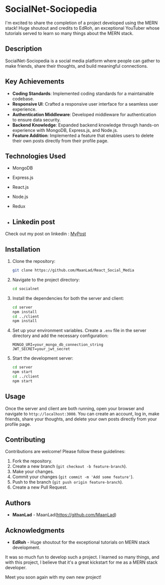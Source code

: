 # SocialNet-Sociopedia

I'm excited to share the completion of a project developed using the MERN stack! Huge shoutout and credits to EdRoh, an exceptional YouTuber whose tutorials served to learn so many things about the MERN stack.

## Description

SocialNet-Sociopedia is a social media platform where people can gather to make friends, share their thoughts, and build meaningful connections.

## Key Achievements

- **Coding Standards**: Implemented coding standards for a maintainable codebase.
- **Responsive UI**: Crafted a responsive user interface for a seamless user experience.
- **Authentication Middleware**: Developed middleware for authentication to ensure data security.
- **Backend Knowledge**: Expanded backend knowledge through hands-on experience with MongoDB, Express.js, and Node.js.
- **Feature Addition**: Implemented a feature that enables users to delete their own posts directly from their profile page.

## Technologies Used

- MongoDB
- Express.js
- React.js
- Node.js
- Redux

- ## Linkedin post

Check out my post on linkedin : [MyPost]([https://maanlad-foodrecepie.netlify.app/](https://www.linkedin.com/posts/maanlad_connection-socialnet-mernstack-activity-7192801023638323200-c7BA?utm_source=share&utm_medium=member_android))

## Installation

1. Clone the repository:
    ```bash
    git clone https://github.com/MaanLad/React_Social_Media
    ```
2. Navigate to the project directory:
    ```bash
    cd socialnet
    ```
3. Install the dependencies for both the server and client:
    ```bash
    cd server
    npm install
    cd ../client
    npm install
    ```
4. Set up your environment variables. Create a `.env` file in the server directory and add the necessary configuration:
    ```
    MONGO_URI=your_mongo_db_connection_string
    JWT_SECRET=your_jwt_secret
    ```

5. Start the development server:
    ```bash
    cd server
    npm start
    cd ../client
    npm start
    ```

## Usage

Once the server and client are both running, open your browser and navigate to `http://localhost:3000`. You can create an account, log in, make friends, share your thoughts, and delete your own posts directly from your profile page.

## Contributing

Contributions are welcome! Please follow these guidelines:

1. Fork the repository.
2. Create a new branch (`git checkout -b feature-branch`).
3. Make your changes.
4. Commit your changes (`git commit -m 'Add some feature'`).
5. Push to the branch (`git push origin feature-branch`).
6. Create a new Pull Request.


## Authors

- **MaanLad** - MaanLad(https://github.com/MaanLad)

## Acknowledgments

- **EdRoh** - Huge shoutout for the exceptional tutorials on MERN stack development.

It was so much fun to develop such a project. I learned so many things, and with this project, I believe that it's a great kickstart for me as a MERN stack developer.

Meet you soon again with my own new project!
